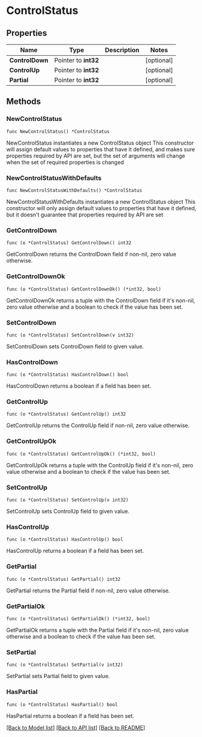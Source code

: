 # ControlStatus

## Properties

Name | Type | Description | Notes
------------ | ------------- | ------------- | -------------
**ControlDown** | Pointer to **int32** |  | [optional] 
**ControlUp** | Pointer to **int32** |  | [optional] 
**Partial** | Pointer to **int32** |  | [optional] 

## Methods

### NewControlStatus

`func NewControlStatus() *ControlStatus`

NewControlStatus instantiates a new ControlStatus object
This constructor will assign default values to properties that have it defined,
and makes sure properties required by API are set, but the set of arguments
will change when the set of required properties is changed

### NewControlStatusWithDefaults

`func NewControlStatusWithDefaults() *ControlStatus`

NewControlStatusWithDefaults instantiates a new ControlStatus object
This constructor will only assign default values to properties that have it defined,
but it doesn't guarantee that properties required by API are set

### GetControlDown

`func (o *ControlStatus) GetControlDown() int32`

GetControlDown returns the ControlDown field if non-nil, zero value otherwise.

### GetControlDownOk

`func (o *ControlStatus) GetControlDownOk() (*int32, bool)`

GetControlDownOk returns a tuple with the ControlDown field if it's non-nil, zero value otherwise
and a boolean to check if the value has been set.

### SetControlDown

`func (o *ControlStatus) SetControlDown(v int32)`

SetControlDown sets ControlDown field to given value.

### HasControlDown

`func (o *ControlStatus) HasControlDown() bool`

HasControlDown returns a boolean if a field has been set.

### GetControlUp

`func (o *ControlStatus) GetControlUp() int32`

GetControlUp returns the ControlUp field if non-nil, zero value otherwise.

### GetControlUpOk

`func (o *ControlStatus) GetControlUpOk() (*int32, bool)`

GetControlUpOk returns a tuple with the ControlUp field if it's non-nil, zero value otherwise
and a boolean to check if the value has been set.

### SetControlUp

`func (o *ControlStatus) SetControlUp(v int32)`

SetControlUp sets ControlUp field to given value.

### HasControlUp

`func (o *ControlStatus) HasControlUp() bool`

HasControlUp returns a boolean if a field has been set.

### GetPartial

`func (o *ControlStatus) GetPartial() int32`

GetPartial returns the Partial field if non-nil, zero value otherwise.

### GetPartialOk

`func (o *ControlStatus) GetPartialOk() (*int32, bool)`

GetPartialOk returns a tuple with the Partial field if it's non-nil, zero value otherwise
and a boolean to check if the value has been set.

### SetPartial

`func (o *ControlStatus) SetPartial(v int32)`

SetPartial sets Partial field to given value.

### HasPartial

`func (o *ControlStatus) HasPartial() bool`

HasPartial returns a boolean if a field has been set.


[[Back to Model list]](../README.md#documentation-for-models) [[Back to API list]](../README.md#documentation-for-api-endpoints) [[Back to README]](../README.md)


